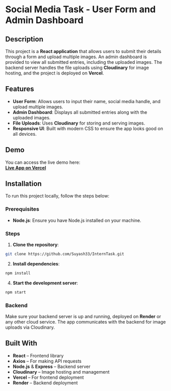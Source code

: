 # Social Media Task - User Form and Admin Dashboard

## Description

This project is a **React application** that allows users to submit their details through a form and upload multiple images. An admin dashboard is provided to view all submitted entries, including the uploaded images. The backend server handles the file uploads using **Cloudinary** for image hosting, and the project is deployed on **Vercel**.

## Features

- **User Form**: Allows users to input their name, social media handle, and upload multiple images.
- **Admin Dashboard**: Displays all submitted entries along with the uploaded images.
- **File Uploads**: Uses **Cloudinary** for storing and serving images.
- **Responsive UI**: Built with modern CSS to ensure the app looks good on all devices.

## Demo

You can access the live demo here:  
[**Live App on Vercel**](https://intern-task-a7ko.vercel.app)

## Installation

To run this project locally, follow the steps below:

### Prerequisites

- **Node.js**: Ensure you have Node.js installed on your machine.

### Steps

1. **Clone the repository**:

```bash
git clone https://github.com/Suyash33/InternTask.git
```

2. **Install dependencies**:

```bash
npm install
```

4. **Start the development server**:

```bash
npm start
```


### Backend

Make sure your backend server is up and running, deployed on **Render** or any other cloud service. The app communicates with the backend for image uploads via Cloudinary.


## Built With

- **React** – Frontend library
- **Axios** – For making API requests
- **Node.js** & **Express** – Backend server
- **Cloudinary** – Image hosting and management
- **Vercel** – For frontend deployment
- **Render** – Backend deployment

